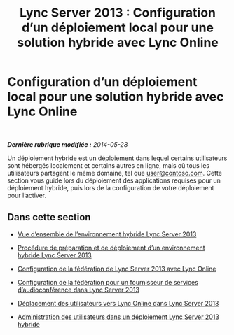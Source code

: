 ﻿---
title: 'Lync Server 2013 : Configuration d’un déploiement local pour une solution hybride avec Lync Online'
TOCTitle: Configuration d’un déploiement local pour une solution hybride avec Lync Online
ms:assetid: c26addb0-2936-4eea-9071-3ab95825154b
ms:mtpsurl: https://technet.microsoft.com/fr-fr/library/JJ205237(v=OCS.15)
ms:contentKeyID: 49298738
ms.date: 06/01/2017
mtps_version: v=OCS.15
ms.translationtype: HT
---

# Configuration d’un déploiement local pour une solution hybride avec Lync Online

 

_**Dernière rubrique modifiée :** 2014-05-28_

Un déploiement hybride est un déploiement dans lequel certains utilisateurs sont hébergés localement et certains autres en ligne, mais où tous les utilisateurs partagent le même domaine, tel que user@contoso.com. Cette section vous guide lors du déploiement des applications requises pour un déploiement hybride, puis lors de la configuration de votre déploiement pour l’activer.

## Dans cette section

  - [Vue d’ensemble de l’environnement hybride Lync Server 2013](lync-server-2013-overview-of-the-lync-server-hybrid-environment.md)

  - [Procédure de préparation et de déploiement d’un environnement hybride Lync Server 2013](lync-server-2013-steps-to-prepare-and-deploy-lync-server-hybrid-environment.md)

  - [Configuration de la fédération de Lync Server 2013 avec Lync Online](lync-server-2013-configure-federation-with-lync-online.md)

  - [Configuration de la fédération pour un fournisseur de services d’audioconférence dans Lync Server 2013](lync-server-2013-configure-federation-for-an-audio-conferencing-provider.md)

  - [Déplacement des utilisateurs vers Lync Online dans Lync Server 2013](lync-server-2013-move-users-to-lync-online.md)

  - [Administration des utilisateurs dans un déploiement Lync Server 2013 hybride](lync-server-2013-administering-users-in-a-hybrid-deployment.md)

